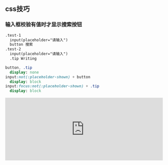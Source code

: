 ## css技巧

### 输入框校验有值时才显示搜索按钮

```html
.test-1
  input(placeholder="请输入")
  button 搜索
.test-2
  input(placeholder="请输入")
  .tip Writing
```

```sass
button, .tip
  display: none
input:not(:placeholder-shown) + button
  display: block
input:focus:not(:placeholder-shown) + .tip
  display: block
```

<iframe height="200" style="width: 100%;" scrolling="no" title="输入框校验有值时才显示搜索按钮" src="https://codepen.io/fanlinqiang/embed/ZEYqrrX?height=200&theme-id=default&default-tab=css,result" frameborder="no" allowtransparency="true" allowfullscreen="true">
  See the Pen <a href='https://codepen.io/fanlinqiang/pen/ZEYqrrX'>输入框校验有值时才显示搜索按钮</a> by flqbestboy
  (<a href='https://codepen.io/fanlinqiang'>@fanlinqiang</a>) on <a href='https://codepen.io'>CodePen</a>.
</iframe>
